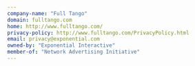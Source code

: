 ```yaml
---
company-name: "Full Tango"
domain: fulltango.com
home: http://www.fulltango.com/
privacy-policy: http://www.fulltango.com/PrivacyPolicy.html
email: privacy@exponential.com
owned-by: "Exponential Interactive"
member-of: "Network Advertising Initiative"
---
```




